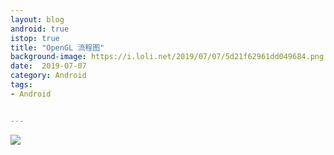 ```yaml
---
layout: blog 
android: true 
istop: true
title: "OpenGL 流程图" 
background-image: https://i.loli.net/2019/07/07/5d21f62961dd049684.png
date:  2019-07-07
category: Android
tags: 
- Android


---
```


![](https://i.loli.net/2019/07/07/5d21f86d5b5a898352.png)








